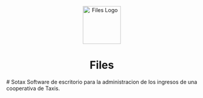 <p align="center">
  <img alt="Files Logo" src="../assets/images/Logo-Programa-Taxi.png" width="100px" />
  <h1 align="center">Files</h1>
</p>
# Sotax
Software de escritorio para la administracion de los ingresos de una cooperativa de Taxis.
